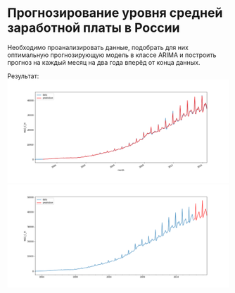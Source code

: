 # Прогнозирование уровня средней заработной платы в России

Необходимо проанализировать данные, подобрать для них оптимальную прогнозирующую модель в классе ARIMA и построить прогноз на каждый месяц на два года вперёд от конца данных.

Результат:
![prediction](https://github.com/kostiamatv/salary_time_series/blob/master/prediction.png)
![future_prediction](https://github.com/kostiamatv/salary_time_series/blob/master/future_prediction.png)
